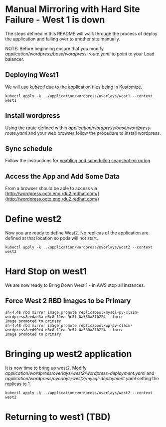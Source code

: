 # Manual Mirroring with Hard Site Failure - West 1 is down
The steps defined in this README will walk through the process of deploy the application and failing over to another site manually.

NOTE: Before beginning ensure that you modify *application/wordpress/base/wordpress-route.yaml* to point to your Load balancer.

## Deploying West1
We will use *kubectl* due to the application files being in Kustomize.

```
kubectl apply -k ../application/wordpress/overlays/west1 --context west1
```

## Install wordpress
Using the route defined within *application/wordpress/base/wordpress-route.yaml* and your web browser follow the procedure to install wordpress.

## Sync schedule
Follow the instructions for [enabling and scheduling snapshot mirroring](../storage-schedule.md).

## Access the App and Add Some Data
From a browser should be able to access via [http://wordpress.octo.eng.rdu2.redhat.com/](http://wordpress.octo.eng.rdu2.redhat.com/)



# Define west2
Now you are ready to define West2. No replicas of the application are defined at that location so pods will not start.

```
kubectl apply -k ../application/wordpress/overlays/west2 --context west2
```

# Hard Stop on west1
We are now ready to Bring Down West 1 - in AWS stop all instances.

## Force West 2 RBD Images to be Primary

```
sh-4.4$ rbd mirror image promote replicapool/mysql-pv-claim-wordpress8eedad3a-d8c8-11ea-9c51-0a580a810224 --force
Image promoted to primary
sh-4.4$ rbd mirror image promote replicapool/wp-pv-claim-wordpress8eed99f4-d8c8-11ea-9c51-0a580a810224 --force
Image promoted to primary
```

# Bringing up west2 application
It is now time to bring up west2. Modify *application/wordpress/overlays/west2/wordpress-deployment.yaml* and *application/wordpress/overlays/west2/mysql-deployment.yaml* setting the replicas to 1.

```
kubectl apply -k ../application/wordpress/overlays/west2 --context west2
```

# Returning to west1 (TBD)
